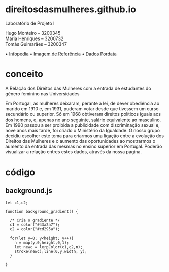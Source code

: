 # direitosdasmulheres.github.io

Laboratório de Projeto I

Hugo Monteiro – 3200345  
Maria Henriques – 3200732  
Tomás Guimarães – 3200347

• [Infopedia](https://www.infopedia.pt/apoio/artigos/$historia-dos-direitos-da-mulher )
• [Imagem de Referência](https://www.politize.com.br/wp-content/uploads/2022/03/A-Histo%CC%81ria-dos-Direitos-das-Mulheres-3.png)
• [Dados Pordata](https://www.pordata.pt/portugal/alunos+matriculados+no+ensino+superior+total+e+por+sexo-1048-8485)

# conceito

A Relação dos Direitos das Mulheres com a entrada de estudantes do género feminino nas Universidades

Em Portugal, as mulheres deixaram, perante a lei, de dever obediência ao marido em 1910 e, em 1931, puderam votar desde que tivessem um curso secundário ou superior. Só em 1968 obtiveram direitos políticos iguais aos dos homens, e, apenas no ano seguinte, salário equivalente ao masculino. Em 1990 passou a ser proibida a publicidade com discriminação sexual e, nove anos mais tarde, foi criado o Ministério da Igualdade.
O nosso grupo decidiu escolher este tema para criarmos uma ligação entre a evolução dos Direitos das Mulheres e o aumento das oportunidades ao mostrarmos o aumento da entrada das mesmas no ensino superior em Portugal. Poderão visualizar a relação entres estes dados, através da nossa página.

# código
##  background.js

~~~
let c1,c2;

function background_gradient() {
  
  /* Cria o gradiente */
  c1 = color("#43a2a7");
  c2 = color("#cd295a");
  
  for(let y=0; y<height; y++){
    n = map(y,0,height,0,1);
    let newc = lerpColor(c1,c2,n);
    stroke(newc);line(0,y,width, y);
  }

}
